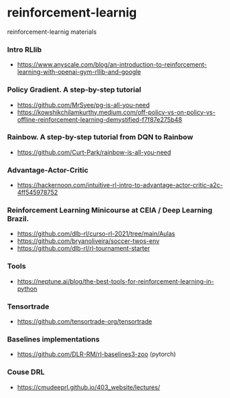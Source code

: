 # reinforcement-learnig
reinforcement-learnig materials

### Intro RLlib
* https://www.anyscale.com/blog/an-introduction-to-reinforcement-learning-with-openai-gym-rllib-and-google

### Policy Gradient. A step-by-step tutorial 
* https://github.com/MrSyee/pg-is-all-you-need
* https://kowshikchilamkurthy.medium.com/off-policy-vs-on-policy-vs-offline-reinforcement-learning-demystified-f7f87e275b48

### Rainbow. A step-by-step tutorial from DQN to Rainbow 
* https://github.com/Curt-Park/rainbow-is-all-you-need

### Advantage-Actor-Critic
* https://hackernoon.com/intuitive-rl-intro-to-advantage-actor-critic-a2c-4ff545978752

### Reinforcement Learning Minicourse at CEIA / Deep Learning Brazil.
* https://github.com/dlb-rl/curso-rl-2021/tree/main/Aulas
* https://github.com/bryanoliveira/soccer-twos-env
* https://github.com/dlb-rl/rl-tournament-starter

### Tools
* https://neptune.ai/blog/the-best-tools-for-reinforcement-learning-in-python 

### Tensortrade
* https://github.com/tensortrade-org/tensortrade

### Baselines implementations
* https://github.com/DLR-RM/rl-baselines3-zoo (pytorch)

### Couse DRL
* https://cmudeeprl.github.io/403_website/lectures/
